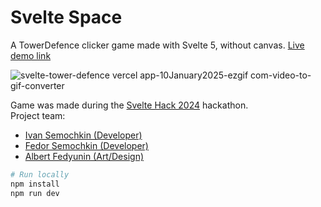 # Svelte Space

A TowerDefence clicker game made with Svelte 5, without canvas.
[Live demo link](https://svelte-tower-defence.vercel.app/)  

![svelte-tower-defence vercel app-10January2025-ezgif com-video-to-gif-converter](https://github.com/user-attachments/assets/3083899b-50a0-482d-9878-f2bb880ccb9a)


Game was made during the [Svelte Hack 2024](https://hack.sveltesociety.dev/2024) hackathon.  
Project team:

- [Ivan Semochkin (Developer)](https://github.com/baterson)
- [Fedor Semochkin (Developer)](https://github.com/Fedorse)
- [Albert Fedyunin (Art/Design)](https://artstation.com/kunglaohat)

```bash
# Run locally
npm install
npm run dev
```
